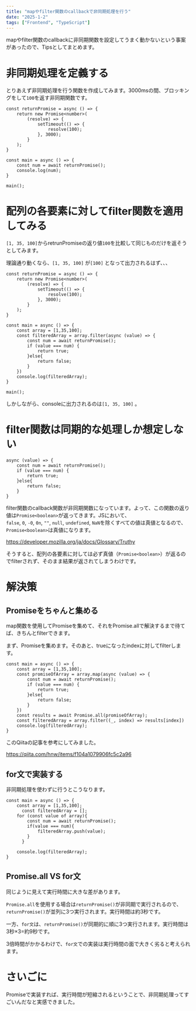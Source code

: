 ```yaml
---
title: "mapやfilter関数のcallbackで非同期処理を行う"
date: "2025-1-2"
tags: ["Frontend", "TypeScript"]
---
```


mapやfilter関数のcallbackに非同期関数を設定してうまく動かないという事案があったので、Tipsとしてまとめます。

# 非同期処理を定義する

とりあえず非同期処理を行う関数を作成してみます。3000msの間、ブロッキングをして`100`を返す非同期関数です。

```tsx
const returnPromise = async () => {
	return new Promise<number>(
		(resolve) => {
			setTimeout(() => {
				resolve(100);
			}, 3000);
		}
	);
}

const main = async () => {
    const num = await returnPromise();
    console.log(num);
}

main();
```

# 配列の各要素に対してfilter関数を適用してみる

`[1, 35, 100]`からretrunPromiseの返り値`100`を比較して同じものだけを返そうとしてみます。

理論通り動くなら、`[1, 35, 100]` が`[100]` となって出力されるはず、、、

```tsx
const returnPromise = async () => {
	return new Promise<number>(
		(resolve) => {
			setTimeout(() => {
				resolve(100);
			}, 3000);
		}
	);
}

const main = async () => {
    const array = [1,35,100];
    const filteredArray = array.filter(async (value) => {
        const num = await returnPromise();
        if (value === num) {
            return true;
        }else{
            return false;
        }
    })
    console.log(filteredArray);
}

main();
```

しかしながら、consoleに出力されるのは`[1, 35, 100]` 。

# filter関数は同期的な処理しか想定しない

```tsx
async (value) => {
    const num = await returnPromise();
    if (value === num) {
        return true;
    }else{
        return false;
    }
}
```

filter関数のcallback関数が非同期関数になっています。よって、この関数の返り値は`Promise<boolean>`が返ってきます。JSにおいて、`false`, `0`, `-0`, `0n`, `""`, `null`, `undefined`, `NaN`を除くすべての値は真値となるので、`Promise<boolean>`は真値になります。

https://developer.mozilla.org/ja/docs/Glossary/Truthy

そうすると、配列の各要素に対しては必ず真値（`Promise<boolean>`）が返るのでfilterされず、そのまま結果が返されてしまうわけです。

# 解決策

## Promiseをちゃんと集める

map関数を使用してPromiseを集めて、それをPromise.allで解決するまで待てば、きちんとfilterできます。

まず、Promiseを集めます。そのあと、trueになったindexに対してfilterします。

```tsx
const main = async () => {
    const array = [1,35,100];
    const promiseOfArray = array.map(async (value) => {
        const num = await returnPromise();
        if (value === num) {
            return true;
        }else{
            return false;
        }
    })
    const results = await Promise.all(promiseOfArray);
    const filteredArray = array.filter((_, index) => results[index])
    console.log(filteredArray);
}
```

このQiitaの記事を参考にしてみました。

https://qiita.com/hnw/items/f104a1079906fc5c2a96

## for文で実装する

非同期処理を使わずに行うとこうなります。

```tsx
const main = async () => {
    const array = [1,35,100];
	  const filteredArray = [];
    for (const value of array){
	    const num = await returnPromise();
	    if(value === num){
		    filteredArray.push(value);
	    }
	  }
    
    console.log(filteredArray);
}
```

## Promise.all VS for文

同じように見えて実行時間に大きな差があります。

`Promise.all`を使用する場合は`returnPromise()`が非同期で実行されるので、`returnPromise()`が並列に3つ実行されます。実行時間は約3秒です。

一方、`for文`は、`returnPromise()`が同期的に順に3つ実行されます。実行時間は3秒×3=約9秒です。

3倍時間がかかるわけで、`for文`での実装は実行時間の面で大きく劣ると考えられます。

# さいごに

Promiseで実装すれば、実行時間が短縮されるということで、非同期処理ってすごいんだなと実感できました。